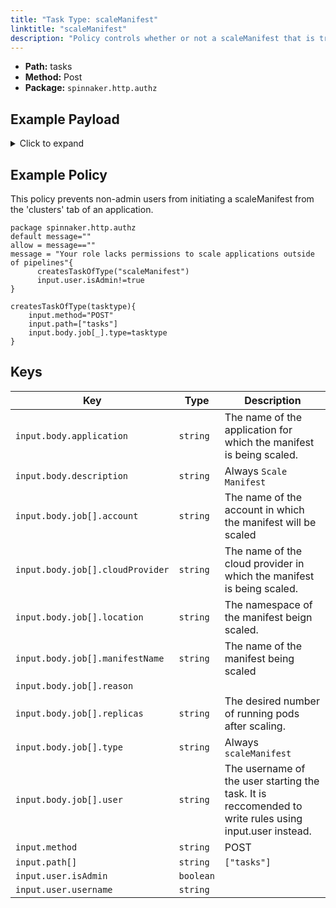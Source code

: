 ```yaml
---
title: "Task Type: scaleManifest"
linktitle: "scaleManifest"
description: "Policy controls whether or not a scaleManifest that is triggered from outside a spinnaker pipeline (e.g. from the ‘Clusters’ tab of an application’s ‘edit’ action) can run."
---
```


- **Path:** tasks
- **Method:** Post
- **Package:** `spinnaker.http.authz`

## Example Payload

<details><summary>Click to expand</summary>

```json
{
  "input": {
    "body": {
      "application": "hostname",
      "description": "Scale manifest",
      "job": [
        {
          "account": "spinnaker",
          "cloudProvider": "kubernetes",
          "location": "staging",
          "manifestName": "deployment hostname",
          "reason": null,
          "replicas": "5",
          "type": "scaleManifest",
          "user": "myUserName"
        }
      ]
    },
    "method": "POST",
    "path": [
      "tasks"
    ],
    "user": {
      "isAdmin": false,
      "roles": [],
      "username": "myUserName"
    }
  }
}
```
</details>

## Example Policy
This policy prevents non-admin users from initiating a scaleManifest from the 'clusters' tab of an application.
```rego
package spinnaker.http.authz
default message=""
allow = message==""
message = "Your role lacks permissions to scale applications outside of pipelines"{
      createsTaskOfType("scaleManifest")
      input.user.isAdmin!=true
}

createsTaskOfType(tasktype){
    input.method="POST"
    input.path=["tasks"]
    input.body.job[_].type=tasktype
}
```

## Keys

| Key                              | Type      | Description |
| -------------------------------- | --------- | ----------- |
| `input.body.application`         | `string`  | The name of the application for which the manifest is being scaled.            |
| `input.body.description`         | `string`  | Always `Scale Manifest`            |
| `input.body.job[].account`       | `string`  | The name of the account in which the manifest will be scaled            |
| `input.body.job[].cloudProvider` | `string`  | The name of the cloud provider in which the manifest is being scaled.           |
| `input.body.job[].location`      | `string`  | The namespace of the manifest beign scaled.            |
| `input.body.job[].manifestName`  | `string`  | The name of the manifest being scaled            |
| `input.body.job[].reason`        | ` `       |             |
| `input.body.job[].replicas`      | `string`  | The desired number of running pods after scaling.            |
| `input.body.job[].type`          | `string`  | Always `scaleManifest`            |
| `input.body.job[].user`          | `string`  | The username of the user starting the task. It is reccomended to write rules using input.user instead.            |
| `input.method`                   | `string`  | POST            |
| `input.path[]`                   | `string`  | `["tasks"]`            |
| `input.user.isAdmin`             | `boolean` |             |
| `input.user.username`            | `string`  |             |
